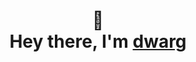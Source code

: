 <h1 align="center">👋<br> Hey there, I'm <a href="https://imarthur.site" target="_blank">dwarg</a></h1>
